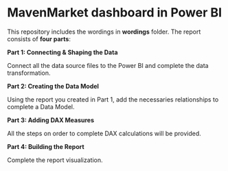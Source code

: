﻿# MavenMarket dashboard in Power BI

This repository includes the wordings in **wordings** folder. The report consists of **four parts**:

**Part 1: Connecting & Shaping the Data**

Connect all the data source files to the Power BI and complete the data transformation.

**Part 2: Creating the Data Model**  

Using the report you created in Part 1, add the necessaries relationships to complete a Data Model.

**Part 3: Adding DAX Measures**

All the steps on order to complete DAX calculations will be provided.

**Part 4: Building the Report**  

Complete the report visualization.